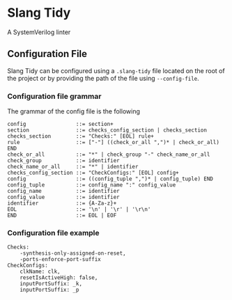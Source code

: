 # Slang Tidy

A SystemVerilog linter

## Configuration File
Slang Tidy can be configured using a `.slang-tidy` file located on the root of the project
or by providing the path of the file using `--config-file`.

### Configuration file grammar
The grammar of the config file is the following
```
config                ::= section+
section               ::= checks_config_section | checks_section
checks_section        ::= "Checks:" [EOL] rule+
rule                  ::= ["-"] ((check_or_all ",")* | check_or_all) END
check_or_all          ::= "*" | check_group "-" check_name_or_all
check_group           ::= identifier
check_name_or_all     ::= "*" | identifier
checks_config_section ::= "CheckConfigs:" [EOL] config+
config                ::= ((config_tuple ",")* | config_tuple) END
config_tuple          ::= config_name ":" config_value
config_name           ::= identifier
config_value          ::= identifier
identifier            ::= {A-Za-z}+
EOL                   ::= '\n' | '\r' | '\r\n'
END                   ::= EOL | EOF
```

### Configuration file example
```
Checks:
    -synthesis-only-assigned-on-reset,
    -ports-enforce-port-suffix
CheckConfigs:
    clkName: clk,
    resetIsActiveHigh: false,
    inputPortSuffix: _k,
    inputPortSuffix: _p
```
